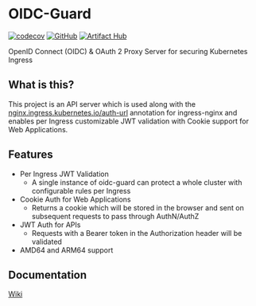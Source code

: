 # OIDC-Guard
[![codecov](https://codecov.io/gh/IvanJosipovic/OIDC-Guard/branch/main/graph/badge.svg?token=M16OFqam3T)](https://codecov.io/gh/IvanJosipovic/OIDC-Guard)
[![GitHub](https://img.shields.io/github/stars/ivanjosipovic/oidc-guard?style=social)](https://github.com/IvanJosipovic/oidc-guard)
[![Artifact Hub](https://img.shields.io/endpoint?url=https://artifacthub.io/badge/repository/oidc-guard)](https://artifacthub.io/packages/helm/oidc-guard/oidc-guard)

OpenID Connect (OIDC) & OAuth 2 Proxy Server for securing Kubernetes Ingress

## What is this?

This project is an API server which is used along with the [nginx.ingress.kubernetes.io/auth-url](https://github.com/kubernetes/ingress-nginx/blob/main/docs/user-guide/nginx-configuration/annotations.md#external-authentication) annotation for ingress-nginx and enables per Ingress customizable JWT validation with Cookie support for Web Applications.

## Features

- Per Ingress JWT Validation
  - A single instance of oidc-guard can protect a whole cluster with configurable rules per Ingress
- Cookie Auth for Web Applications
  - Returns a cookie which will be stored in the browser and sent on subsequent requests to pass through AuthN/AuthZ
- JWT Auth for APIs
  - Requests with a Bearer token in the Authorization header will be validated
- AMD64 and ARM64 support

## Documentation

[Wiki]([wiki](https://github.com/IvanJosipovic/OIDC-Guard/wiki))